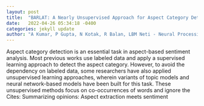 ```yaml
---
layout: post
title:  "BARLAT: A Nearly Unsupervised Approach for Aspect Category Detection"
date:   2022-04-26 05:34:18 -0400
categories: jekyll update
author: "A Kumar, P Gupta, N Kotak, R Balan, LBM Neti - Neural Processing Letters, 2022"
---
```

Aspect category detection is an essential task in aspect-based sentiment analysis. Most previous works use labeled data and apply a supervised learning approach to detect the aspect category. However, to avoid the dependency on labeled data, some researchers have also applied unsupervised learning approaches, wherein variants of topic models and neural network-based models have been built for this task. These unsupervised methods focus on co-occurrences of words and ignore the Cites: Summarizing opinions: Aspect extraction meets sentiment